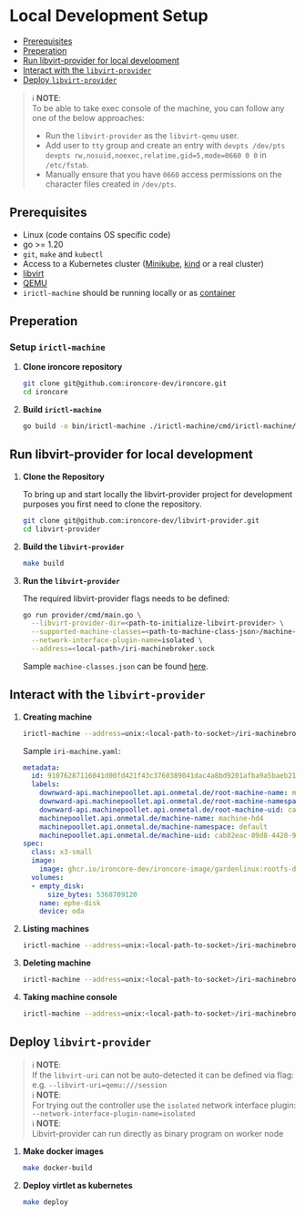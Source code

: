 # Local Development Setup

- [Prerequisites](#prerequisites)
- [Preperation](#preperation)
- [Run libvirt-provider for local development](#run-libvirt-provider-for-local-development)
- [Interact with the `libvirt-provider`](#interact-with-the-libvirt-provider)
- [Deploy `libvirt-provider`](#deploy-libvirt-provider)

> ℹ️ **NOTE**:</br>
> To be able to take exec console of the machine, you can follow any one of the below approaches:</br>
> - Run the `libvirt-provider` as the `libvirt-qemu` user.</br>
> - Add user to `tty` group and create an entry with `devpts /dev/pts devpts rw,nosuid,noexec,relatime,gid=5,mode=0660 0 0` in `/etc/fstab`.</br>
> - Manually ensure that you have `0660` access permissions on the character files created in `/dev/pts`.</br>

## Prerequisites

- Linux (code contains OS specific code)
- go >= 1.20
- `git`, `make` and `kubectl`
- Access to a Kubernetes cluster ([Minikube](https://minikube.sigs.k8s.io/docs/), [kind](https://kind.sigs.k8s.io/) or a
  real cluster)
- [libvirt](http://libvirt.org)
- [QEMU](https://www.qemu.org/download/)
- `irictl-machine` should be running locally or as [container](https://github.com/ironcore-dev/ironcore/pkgs/container/ironcore-irictl-machine)

## Preperation

### Setup `irictl-machine`

1. **Clone ironcore repository**

    ```bash
    git clone git@github.com:ironcore-dev/ironcore.git
    cd ironcore
    ```

1. **Build `irictl-machine`**

    ```bash
    go build -o bin/irictl-machine ./irictl-machine/cmd/irictl-machine/main.go
    ```

## Run libvirt-provider for local development

1. **Clone the Repository**

    To bring up and start locally the libvirt-provider project for development purposes you first need to clone the repository.

    ```bash
    git clone git@github.com:ironcore-dev/libvirt-provider.git
    cd libvirt-provider
    ```

1. **Build the `libvirt-provider`**

    ```bash
    make build
    ```

1. **Run the `libvirt-provider`**
   
    The required libvirt-provider flags needs to be defined:

    ```bash
    go run provider/cmd/main.go \
      --libvirt-provider-dir=<path-to-initialize-libvirt-provider> \
      --supported-machine-classes=<path-to-machine-class-json>/machine-classes.json \
      --network-interface-plugin-name=isolated \
      --address=<local-path>/iri-machinebroker.sock
    ```

    Sample `machine-classes.json` can be found [here](../../config/development/machineclasses.json).

## Interact with the `libvirt-provider`

1. **Creating machine**

    ```bash
    irictl-machine --address=unix:<local-path-to-socket>/iri-machinebroker.sock create machine -f <path-to-machine-yaml>/iri-machine.yaml
    ```

    Sample `iri-machine.yaml`:

    ```yaml
    metadata:
      id: 91076287116041d00fd421f43c3760389041dac4a8bd9201afba9a5baeb21c7
      labels:
        downward-api.machinepoollet.api.onmetal.de/root-machine-name: machine-hd4
        downward-api.machinepoollet.api.onmetal.de/root-machine-namespace: default
        downward-api.machinepoollet.api.onmetal.de/root-machine-uid: cab82eac-09d8-4428-9e6c-c98b40027b74
        machinepoollet.api.onmetal.de/machine-name: machine-hd4
        machinepoollet.api.onmetal.de/machine-namespace: default
        machinepoollet.api.onmetal.de/machine-uid: cab82eac-09d8-4428-9e6c-c98b40027b74
    spec:
      class: x3-small
      image:
        image: ghcr.io/ironcore-dev/ironcore-image/gardenlinux:rootfs-dev-20231206-v1
      volumes:
      - empty_disk:
          size_bytes: 5368709120
        name: ephe-disk
        device: oda
    ```

1. **Listing machines**

    ```bash
    irictl-machine --address=unix:<local-path-to-socket>/iri-machinebroker.sock get machine
    ```

1. **Deleting machine**

    ```bash
    irictl-machine --address=unix:<local-path-to-socket>/iri-machinebroker.sock delete machine <machine UUID>
    ```

1. **Taking machine console**

    ```bash
    irictl-machine --address=unix:<local-path-to-socket>/iri-machinebroker.sock exec <machine UUID>
    ```

## Deploy `libvirt-provider`

> ℹ️ **NOTE**:</br>
> If the `libvirt-uri` can not be auto-detected it can be defined via flag: e.g. `--libvirt-uri=qemu:///session`</br>
> ℹ️ **NOTE**:</br>
> For trying out the controller use the `isolated` network interface plugin: `--network-interface-plugin-name=isolated`</br>
> ℹ️ **NOTE**:</br>
> Libvirt-provider can run directly as binary program on worker node

1. **Make docker images**

    ```bash
    make docker-build
    ```

1. **Deploy virtlet as kubernetes**

    ```bash
    make deploy
    ```
    

